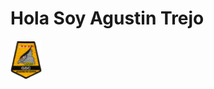 <!DOCTYPE html>

<link rel="stylesheet" href="Reed.me/style.css">

<div class="container">
    <h1>Hola Soy Agustin Trejo</h1>
    <img src="Reed.me/Psycs99.png" width="50px">
</div>
